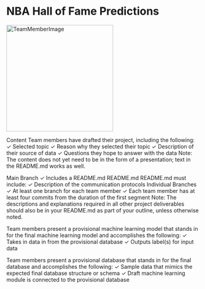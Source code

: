 # NBA Hall of Fame Predictions

<img width="278" alt="TeamMemberImage" src="https://user-images.githubusercontent.com/60076980/167540300-ffa4de9b-1887-4f59-9922-3a1569c28a65.png">


Content
Team members have drafted their
project, including the following:
✓ Selected topic
✓ Reason why they selected their topic
✓ Description of their source of data
✓ Questions they hope to answer with
the data
Note: The content does not yet need to
be in the form of a presentation; text in
the README.md works as well. 


Main Branch
✓ Includes a README.md
README.md
README.md must include:
✓ Description of the communication
protocols
Individual Branches
✓ At least one branch for each team
member
✓ Each team member has at least four
commits from the duration of the first
segment
Note: The descriptions and
explanations required in all other
project deliverables should also be in
your README.md as part of your
outline, unless otherwise noted.


Team members present a provisional
machine learning model that stands in
for the final machine learning model
and accomplishes the following:
✓ Takes in data in from the provisional
database
✓ Outputs label(s) for input data

Team members present a provisional
database that stands in for the final
database and accomplishes the
following:
✓ Sample data that mimics the
expected final database structure or
schema
✓ Draft machine learning module is
connected to the provisional database 
